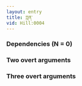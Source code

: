 ```yaml
---
layout: entry
title: ཀླན་
vid: Hill:0004
---
```

### Dependencies (N = 0)


### Two overt arguments


### Three overt arguments
